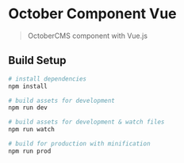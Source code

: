 # October Component Vue

> OctoberCMS component with Vue.js 

## Build Setup

``` bash
# install dependencies
npm install

# build assets for development
npm run dev

# build assets for development & watch files
npm run watch

# build for production with minification
npm run prod
```
